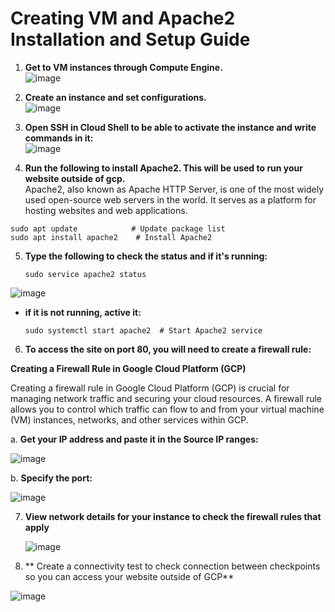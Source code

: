 # Creating VM and Apache2 Installation and Setup Guide

1. **Get to VM instances through Compute Engine.**  
   ![image](https://github.com/user-attachments/assets/a6f3526e-68a1-4f58-8f7c-262ffbce92ec)

2. **Create an instance and set configurations.**  
   ![image](https://github.com/user-attachments/assets/d9390456-d337-4ce0-b2b7-205aaee843bf)

3. **Open SSH in Cloud Shell to be able to activate the instance and write commands in it:**  
   ![image](https://github.com/user-attachments/assets/4f681902-3acd-4587-bad3-531045eaeffd)

4. **Run the following to install Apache2. This will be used to run your website outside of gcp.**  
   Apache2, also known as Apache HTTP Server, is one of the most widely used open-source web servers in the world. It serves as a platform for hosting websites and web applications.

```
sudo apt update            # Update package list
sudo apt install apache2    # Install Apache2
```
5. **Type the following to check the status and if it's running:**

   ```
   sudo service apache2 status 
   ```

![image](https://github.com/user-attachments/assets/f1f2e3bb-589e-435a-befd-41c01bceabd9)

- **if it is not running, active it:**

  ```
  sudo systemctl start apache2  # Start Apache2 service
  ```

6. **To access the site on port 80, you will need to create a firewall rule:**

 **Creating a Firewall Rule in Google Cloud Platform (GCP)**

Creating a firewall rule in Google Cloud Platform (GCP) is crucial for managing network traffic and securing your cloud resources. A firewall rule allows you to control which traffic can flow to and from your virtual machine (VM) instances, networks, and other services within GCP.

a. **Get your IP address and paste it in the Source IP ranges:**

![image](https://github.com/user-attachments/assets/687dc14e-99e1-49af-9e7b-603cac5f0866)

b. **Specify the port:**

   ![image](https://github.com/user-attachments/assets/d123127f-5852-4257-bf76-a7fa0ea1cf6b)

   7. **View network details for your instance to check the firewall rules that apply** 
      
      ![image](https://github.com/user-attachments/assets/66a9384e-2735-4bef-9ea5-7bc4868b631d)

8. ** Create a connectivity test to check connection between checkpoints so you can access your website outside of GCP**

![image](https://github.com/user-attachments/assets/175d610c-675d-456e-80ae-68388ed11c09)


